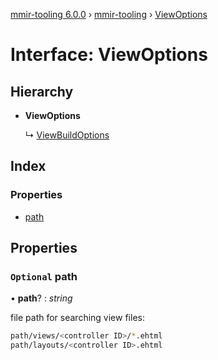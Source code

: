 [mmir-tooling 6.0.0](../README.md) › [mmir-tooling](../modules/mmir_tooling.md) › [ViewOptions](mmir_tooling.viewoptions.md)

# Interface: ViewOptions

## Hierarchy

* **ViewOptions**

  ↳ [ViewBuildOptions](mmir_tooling.viewbuildoptions.md)

## Index

### Properties

* [path](mmir_tooling.viewoptions.md#optional-path)

## Properties

### `Optional` path

• **path**? : *string*

file path for searching view files:
```bash
path/views/<controller ID>/*.ehtml
path/layouts/<controller ID>.ehtml
```
